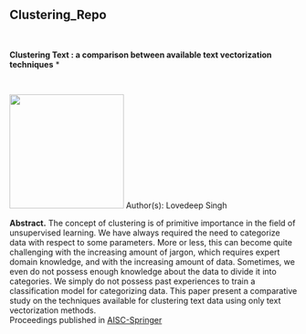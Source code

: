 ## Clustering_Repo

</br>

**Clustering Text : a comparison between available text vectorization techniques** *
</br>
<pre>                                                                                   *indicates first author paper</pre>

<img src="https://d1m75rqqgidzqn.cloudfront.net/wp-data/2020/01/17162345/clustering-algorithms-in-Machine-Learning.jpg" width=200> Author(s): Lovedeep Singh

**Abstract.** The concept of clustering is of primitive importance in the field of unsupervised learning. We have always required the need to categorize data with respect to some parameters. More or less, this can become quite challenging with the increasing amount of jargon, which requires expert domain knowledge, and with the increasing amount of data. Sometimes, we even do not possess enough knowledge about the data to divide it into categories. We simply do not possess past experiences to train a classification model for categorizing data. This paper present a comparative study on the techniques available for clustering text data using only text vectorization methods.
</br>
Proceedings published in [AISC-Springer](hhttps://www.springer.com/series/11156)
